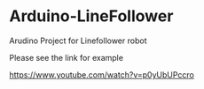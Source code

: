 # Arduino-LineFollower
Arudino Project for Linefollower robot 

Please see the link for example

https://www.youtube.com/watch?v=p0yUbUPccro